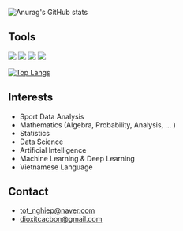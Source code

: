 
![Anurag's GitHub stats](https://github-readme-stats.vercel.app/api?username=cacbondioxit&show_icons=true&theme=radical)

## Tools 

 <img src="https://img.shields.io/badge/Python-3776AB?style=flat&logo=Python&logoColor=white"/> <img src="https://img.shields.io/badge/Pytorch-EE4C2C?style=flat&logo=Pytorch&logoColor=white"/> <img src="https://img.shields.io/badge/Tensorflow-FF6F00?style=flat&logo=Tensorflow&logoColor=white"/> <img src="https://img.shields.io/badge/sklearn-F7931E?style=flat&logo=scikitlearn&logoColor=white"/>
 
 [![Top Langs](https://github-readme-stats.vercel.app/api/top-langs/?username=cacbondioxit&langs_count=8)](https://github.com/cacbondioxit/github-readme-stats)

## Interests

 - Sport Data Analysis
 - Mathematics (Algebra, Probability, Analysis, ... )
 - Statistics
 - Data Science
 - Artificial Intelligence
 - Machine Learning & Deep Learning
 - Vietnamese Language

## Contact
  - tot_nghiep@naver.com 
  - dioxitcacbon@gmail.com

<!---
cacbondioxit/cacbondioxit is a ✨ special ✨ repository because its `README.md` (this file) appears on your GitHub profile.
You can click the Preview link to take a look at your changes.
--->
